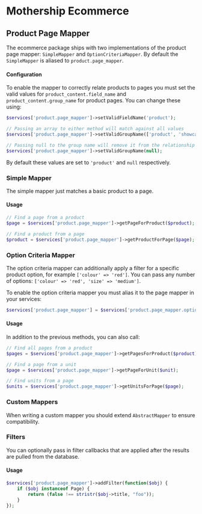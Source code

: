Mothership Ecommerce
===

Product Page Mapper
---

The ecommerce package ships with two implementations of the product page mapper: `SimpleMapper` and
`OptionCriteriaMapper`. By default the `SimpleMapper` is aliased to `product.page_mapper`.

#### Configuration

To enable the mapper to correctly relate products to pages you must set the valid values for
`product_content.field_name` and `product_content.group_name` for product pages. You can change these using:

```php
$services['product.page_mapper']->setValidFieldName('product');

// Passing an array to either method will match against all values
$services['product.page_mapper']->setValidGroupName(['product', 'showcase']);

// Passing null to the group name will remove it from the relationship
$services['product.page_mapper']->setValidGroupName(null);
```

By default these values are set to `'product'` and `null` respectively.


### Simple Mapper

The simple mapper just matches a basic product to a page.

#### Usage

```php
// Find a page from a product
$page = $services['product.page_mapper']->getPageForProduct($product);

// Find a product from a page
$product = $services['product.page_mapper']->getProductForPage($page);
```


### Option Criteria Mapper

The option criteria mapper can additionally apply a filter for a specific product option, for example `['colour' => 'red']`. You can pass any number of options: `['colour' => 'red', 'size' => 'medium']`.

To enable the option criteria mapper you must alias it to the page mapper in your services:

```php
$services['product.page_mapper'] = $services['product.page_mapper.option_criteria'];
```

#### Usage

In addition to the previous methods, you can also call:

```php
// Find all pages from a product
$pages = $services['product.page_mapper']->getPagesForProduct($product);

// Find a page from a unit
$page = $services['product.page_mapper']->getPageForUnit($unit);

// Find units from a page
$units = $services['product.page_mapper']->getUnitsForPage($page);
```


### Custom Mappers

When writing a custom mapper you should extend `AbstractMapper` to ensure compatibility.


### Filters

You can optionally pass in filter callbacks that are applied after the results are pulled from the database.

#### Usage

```php
$services['product.page_mapper']->addFilter(function($obj) {
    if ($obj instanceof Page) {
        return (false !== stristr($obj->title, "foo"));
    }
});
```